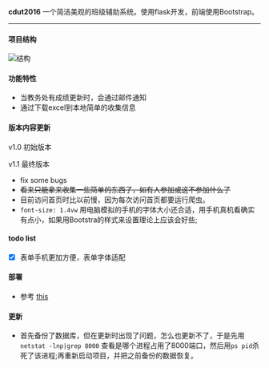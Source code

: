  **cdut2016** 一个简洁美观的班级辅助系统。使用flask开发，前端使用Bootstrap。    

---

#### 项目结构


![结构](https://github.com/anlance/cdut2016/cdut2016.png)

#### 功能特性

* 当教务处有成绩更新时，会通过邮件通知
* 通过下载excel到本地简单的收集信息

#### 版本内容更新

v1.0 初始版本

v1.1 最终版本

* fix some bugs
* ~~看来只能拿来收集一些简单的东西了，如有人参加或这不参加什么了~~
* 目前访问首页时比以前慢，因为每次访问首页都要运行爬虫。
* `font-size: 1.4vw` 用电脑模拟的手机的字体大小还合适，用手机真机看确实有点小，如果用Bootstra的样式来设置理论上应该会好些;

#### todo list
- [x] 表单手机更加方便，表单字体适配

#### 部署
* 参考 [this](https://blog.csdn.net/weixin_38256474/article/details/82185100)

#### 更新
* 首先备份了数据库，但在更新时出现了问题，怎么也更新不了，于是先用`netstat -lnp|grep 8000`
查看是哪个进程占用了8000端口，然后用`ps pid`杀死了该进程;再重新启动项目，并把之前备份的数据恢复。
